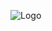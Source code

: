 ![Logo]([https://example.com/logo.png](https://www.google.com/imgres?q=logo%20thunder%20storm%20blue&imgurl=https%3A%2F%2Fthumbs.dreamstime.com%2Fb%2Fblue-fantasy-fractal-lightning-37668534.jpg&imgrefurl=https%3A%2F%2Fwww.dreamstime.com%2Fillustration%2Fblue-thunder.html&docid=XRiHkaYOL9hSXM&tbnid=mkFwrxMjzlQ2mM&vet=12ahUKEwjg5q73i7aQAxW9z_ACHW52MOcQM3oECBgQAA..i&w=800&h=480&hcb=2&ved=2ahUKEwjg5q73i7aQAxW9z_ACHW52MOcQM3oECBgQAA))
